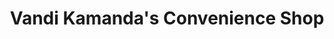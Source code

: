 ---
title: "Vandi Kamanda's Convenience Shop"
url: /kailahun/vandi-kamandas-convenience-shop/
shop: convenience
---